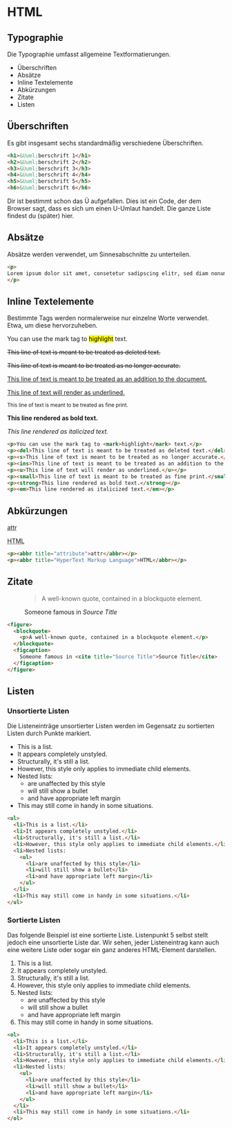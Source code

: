 # HTML
## Typographie
Die Typographie umfasst allgemeine Textformatierungen.

- Überschriften 
- Absätze 
- Inline Textelemente 
- Abkürzungen 
- Zitate 
- Listen


## Überschriften
Es gibt insgesamt sechs standardmäßig verschiedene Überschriften.

````html
<h1>&Uuml;berschrift 1</h1>
<h2>&Uuml;berschrift 2</h2>
<h3>&Uuml;berschrift 3</h3>
<h4>&Uuml;berschrift 4</h4>
<h5>&Uuml;berschrift 5</h5>
<h6>&Uuml;berschrift 6</h6>
````
Dir ist bestimmt schon das &Uuml; aufgefallen. Dies ist ein Code, der dem Browser sagt, dass es sich um einen U-Umlaut handelt. Die ganze Liste findest du (später) hier.


## Absätze
Absätze werden verwendet, um Sinnesabschnitte zu unterteilen.

````html
<p>
Lorem ipsum dolor sit amet, consetetur sadipscing elitr, sed diam nonumy eirmod tempor invidunt ut labore et dolore magna aliquyam erat, sed diam voluptua. At vero eos et accusam et.
</p>
````

## Inline Textelemente
Bestimmte Tags werden normalerweise nur einzelne Worte verwendet. Etwa, um diese hervorzuheben.

<p>You can use the mark tag to <mark>highlight</mark> text.</p>
<p><del>This line of text is meant to be treated as deleted text.</del></p>
<p><s>This line of text is meant to be treated as no longer accurate.</s></p>
<p><ins>This line of text is meant to be treated as an addition to the document.</ins></p>
<p><u>This line of text will render as underlined.</u></p>
<p><small>This line of text is meant to be treated as fine print.</small></p>
<p><strong>This line rendered as bold text.</strong></p>
<p><em>This line rendered as italicized text.</em></p>

````html
<p>You can use the mark tag to <mark>highlight</mark> text.</p>
<p><del>This line of text is meant to be treated as deleted text.</del></p>
<p><s>This line of text is meant to be treated as no longer accurate.</s></p>
<p><ins>This line of text is meant to be treated as an addition to the document.</ins></p>
<p><u>This line of text will render as underlined.</u></p>
<p><small>This line of text is meant to be treated as fine print.</small></p>
<p><strong>This line rendered as bold text.</strong></p>
<p><em>This line rendered as italicized text.</em></p>
````

## Abkürzungen

<p><abbr title="attribute">attr</abbr></p>
<p><abbr title="HyperText Markup Language">HTML</abbr></p>

````html
<p><abbr title="attribute">attr</abbr></p>
<p><abbr title="HyperText Markup Language">HTML</abbr></p>
````

## Zitate

<figure>
  <blockquote>
    <p>A well-known quote, contained in a blockquote element.</p>
  </blockquote>
  <figcaption>
    Someone famous in <cite title="Source Title">Source Title</cite>
  </figcaption>
</figure>

````html
<figure>
  <blockquote>
    <p>A well-known quote, contained in a blockquote element.</p>
  </blockquote>
  <figcaption>
    Someone famous in <cite title="Source Title">Source Title</cite>
  </figcaption>
</figure>
````


## Listen
### Unsortierte Listen
Die Listeneinträge unsortierter Listen werden im Gegensatz zu sortierten Listen durch Punkte markiert.

<ul>
  <li>This is a list.</li>
  <li>It appears completely unstyled.</li>
  <li>Structurally, it's still a list.</li>
  <li>However, this style only applies to immediate child elements.</li>
  <li>Nested lists:
    <ul>
      <li>are unaffected by this style</li>
      <li>will still show a bullet</li>
      <li>and have appropriate left margin</li>
    </ul>
  </li>
  <li>This may still come in handy in some situations.</li>
</ul>

````html
<ul>
  <li>This is a list.</li>
  <li>It appears completely unstyled.</li>
  <li>Structurally, it's still a list.</li>
  <li>However, this style only applies to immediate child elements.</li>
  <li>Nested lists:
    <ul>
      <li>are unaffected by this style</li>
      <li>will still show a bullet</li>
      <li>and have appropriate left margin</li>
    </ul>
  </li>
  <li>This may still come in handy in some situations.</li>
</ul>
````

### Sortierte Listen
Das folgende Beispiel ist eine sortierte Liste. Listenpunkt 5 selbst stellt jedoch eine unsortierte Liste dar. Wir sehen, jeder Listeneintrag kann auch eine weitere Liste oder sogar ein ganz anderes HTML-Element darstellen.

<ol>
  <li>This is a list.</li>
  <li>It appears completely unstyled.</li>
  <li>Structurally, it's still a list.</li>
  <li>However, this style only applies to immediate child elements.</li>
  <li>Nested lists:
    <ul>
      <li>are unaffected by this style</li>
      <li>will still show a bullet</li>
      <li>and have appropriate left margin</li>
    </ul>
  </li>
  <li>This may still come in handy in some situations.</li>
</ol>

````html
<ol>
  <li>This is a list.</li>
  <li>It appears completely unstyled.</li>
  <li>Structurally, it's still a list.</li>
  <li>However, this style only applies to immediate child elements.</li>
  <li>Nested lists:
    <ul>
      <li>are unaffected by this style</li>
      <li>will still show a bullet</li>
      <li>and have appropriate left margin</li>
    </ul>
  </li>
  <li>This may still come in handy in some situations.</li>
</ol>
````